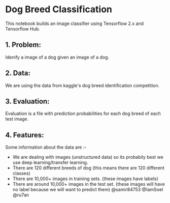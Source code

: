 # **Dog Breed Classification**

This notebook builds an image classifier using Tensorflow 2.x and Tensorflow Hub.

## 1. Problem:

Idenify a image of a dog given an image of a dog.

## 2. Data:

We are using the data from kaggle's dog breed identification competition.

## 3. Evaluation:

Evaluation is a file with prediction probabilities for each dog breed of each test image.

## 4. Features:

Some information about the data are :-

   * We are dealing with images (unstructured data) so its probabily best we use deep learning/transfer learning.
   * There are 120 different breeds of dog (this means there are 120 different classes)
   * There are 10,000+ images in training sets. (these images have labels)
   * There are around 10,000+ images in the test set. (these images will have no label because we will want to predict  them)
@samir84753
@IamSoel
@ru7an
